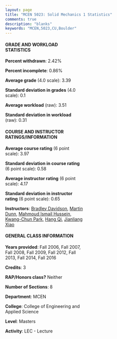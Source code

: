 ```yaml
---
layout: page
title: "MCEN 5023: Solid Mechanics 1 Statistics"
comments: true
description: "blanks"
keywords: "MCEN,5023,CU,Boulder"
---
```

<head>
<script src="https://ajax.googleapis.com/ajax/libs/jquery/2.1.3/jquery.min.js"></script>
<script src="https://dl.dropboxusercontent.com/s/pc42nxpaw1ea4o9/highcharts.js?dl=0"></script>
<!-- <script src="../assets/js/highcharts.js"></script> -->
<style type="text/css">@font-face {
	font-family: "Bebas Neue";
	src: url(https://www.filehosting.org/file/details/544349/BebasNeue Regular.otf) format("opentype");
	}
	h1.Bebas { 
		font-family: "Bebas Neue", Verdana, Tahoma;
	}
</style>
</head>
<body>
	<div id="container" style="float: right; width: 45%; height: 88%; margin-left: 2.5%; margin-right: 2.5%;"></div>
	<script language="JavaScript">
		$(document).ready(function() {
		var chart = {type: 'column'};
		var title = {text: 'Grade Distribution'};
		var xAxis = {categories: ['A','B','C','D','F'],crosshair: true};
		var yAxis = {min: 0,title: {text: 'Percentage'}};
		var tooltip = {headerFormat: '<center><b><span style="font-size:20px">{point.key}</span></b></center>',
		               pointFormat: '<td style="padding:0"><b>{point.y:.1f}%</b></td>',
		               footerFormat: '</table>',shared: true,useHTML: true};
		var plotOptions = {column: {pointPadding: 0.0,borderWidth: 0}};  
		var credits = {enabled: false};var series= [{name: 'Percent',data: [44.7,50.4,4.71,0.19,0.0,]}];
		var json = {};
		json.chart = chart;
		json.title = title;
		json.tooltip = tooltip;
		json.xAxis = xAxis;
		json.yAxis = yAxis;  
		json.series = series;
		json.plotOptions = plotOptions;  
		json.credits = credits;
		$('#container').highcharts(json);
	});
	</script>
</body>
			   
#### GRADE AND WORKLOAD STATISTICS

**Percent withdrawn**: 2.42%

**Percent incomplete**: 0.86%

**Average grade** (4.0 scale): 3.39

**Standard deviation in grades** (4.0 scale): 0.1

**Average workload** (raw): 3.51

**Standard deviation in workload** (raw): 0.31

#### COURSE AND INSTRUCTOR RATINGS/INFORMATION

**Average course rating** (6 point scale): 3.97

**Standard deviation in course rating** (6 point scale): 0.58

**Average instructor rating** (6 point scale): 4.17

**Standard deviation in instructor rating** (6 point scale): 0.65

**Instructors**: <a href='../../instructors/Bradley_Davidson'>Bradley Davidson</a>, <a href='../../instructors/Martin_Dunn'>Martin Dunn</a>, <a href='../../instructors/Mahmoud_Ismail_Hussein'>Mahmoud Ismail Hussein</a>, <a href='../../instructors/Kwang-Chun_Park'>Kwang-Chun Park</a>, <a href='../../instructors/Hang_Qi'>Hang Qi</a>, <a href='../../instructors/Jianliang_Xiao'>Jianliang Xiao</a>

#### GENERAL CLASS INFORMATION

**Years provided**: Fall 2006, Fall 2007, Fall 2008, Fall 2009, Fall 2012, Fall 2013, Fall 2014, Fall 2016

**Credits**: 3

**RAP/Honors class?** Neither

**Number of Sections**: 8

**Department**: MCEN

**College**: College of Engineering and Applied Science

**Level**: Masters

**Activity**: LEC - Lecture
